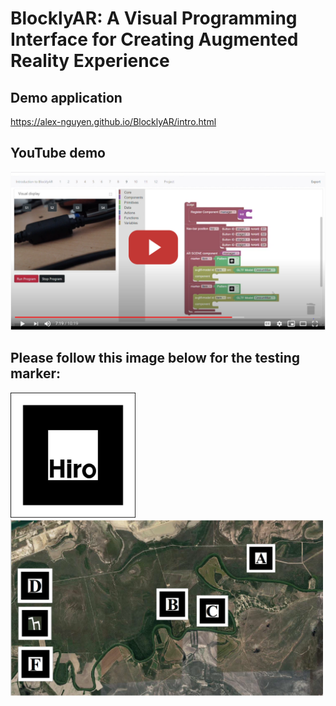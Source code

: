 # BlocklyAR: A Visual Programming Interface for Creating Augmented Reality Experience

## Demo application
https://alex-nguyen.github.io/BlocklyAR/intro.html
## YouTube demo

[![YouTube Demo](YouTube.PNG)](https://youtu.be/lSsQd8GTcQ8)


## Please follow this image below for the testing marker: 
<img src="hiro.png" width="200" height="200">

<img src="MarkerMap.png" width="500">

